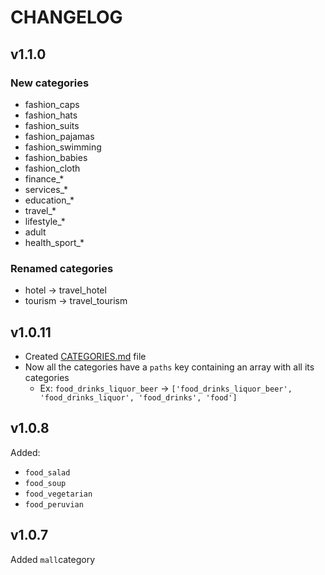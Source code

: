 # CHANGELOG

## v1.1.0

### New categories
* fashion_caps
* fashion_hats
* fashion_suits
* fashion_pajamas
* fashion_swimming
* fashion_babies
* fashion_cloth
* finance_*
* services_*
* education_*
* travel_*
* lifestyle_*
* adult
* health\_sport\_*

### Renamed categories
* hotel -> travel_hotel
* tourism -> travel_tourism

## v1.0.11

* Created [CATEGORIES.md](./CATEGORIES.md) file
* Now all the categories have a `paths` key containing an array with all its categories
  * Ex: `food_drinks_liquor_beer` -> `['food_drinks_liquor_beer', 'food_drinks_liquor', 'food_drinks', 'food']`

## v1.0.8
Added:
- `food_salad`
- `food_soup`
- `food_vegetarian`
- `food_peruvian`

## v1.0.7
Added `mall`category
